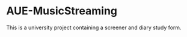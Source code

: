 AUE-MusicStreaming
==================

This is a university project containing a screener and diary study form.
